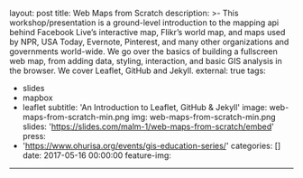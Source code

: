 layout: post
title: Web Maps from Scratch
description: >-
  This workshop/presentation is a ground-level introduction to the mapping api
  behind Facebook Live’s interactive map, Flikr’s world map, and maps used by
  NPR, USA Today, Evernote, Pinterest, and many other organizations and
  governments world-wide. We go over the basics of building a fullscreen web
  map, from adding data, styling, interaction, and basic GIS analysis in the
  browser. We cover Leaflet, GitHub and Jekyll.
external: true
tags:
  - slides
  - mapbox
  - leaflet
subtitle: 'An Introduction to Leaflet, GitHub & Jekyll'
image: web-maps-from-scratch-min.png
img: web-maps-from-scratch-min.png
slides: 'https://slides.com/malm-1/web-maps-from-scratch/embed'
press:
  - 'https://www.ohurisa.org/events/gis-education-series/'
categories: []
date: 2017-05-16 00:00:00
feature-img:
---
